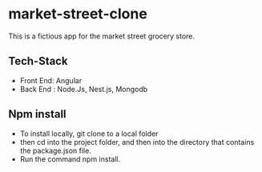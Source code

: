 # market-street-clone
This is a fictious app for the market street grocery store.
## Tech-Stack
- Front End: Angular
- Back End : Node.Js, Nest.js, Mongodb
## Npm install
- To install locally, git clone to a local folder
- then cd into the project folder, and then into the directory that contains the package.json file.
- Run the command npm install.
